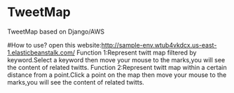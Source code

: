 # TweetMap
TweetMap based on Django/AWS

#How to use?
open this website:http://sample-env.wtub4vkdcx.us-east-1.elasticbeanstalk.com/
Function 1:Represent twitt map filtered by keyword.Select a keyword then move your mouse to the marks,you will see the content of related twitts.
Function 2:Represent twitt map within a certain distance from a point.Click a point on the map then move your mouse to the marks,you will see the content of related twitts.

